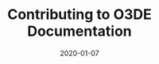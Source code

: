 ---
title: "Contributing to O3DE Documentation"
description: "Landing page for the open-source Open 3D Engine (O3DE) documentation."
date: 2020-01-07
toc: true
---